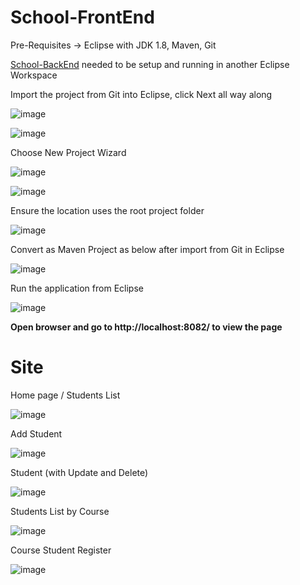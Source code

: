 # School-FrontEnd

Pre-Requisites -> Eclipse with JDK 1.8, Maven, Git

[School-BackEnd](https://github.com/jeyabarath/School-BackEnd) needed to be setup and running in another Eclipse Workspace 


Import the project from Git into Eclipse, click Next all way along

![image](https://user-images.githubusercontent.com/16117201/224608575-688aa5d1-e671-45bd-8409-c89981b0dbb8.png)

![image](https://user-images.githubusercontent.com/16117201/224608651-63c87eb6-04be-4dc8-beaf-0d0c25dc40e2.png)

Choose New Project Wizard

![image](https://user-images.githubusercontent.com/16117201/224608691-0826f5c7-d874-49b2-85e5-4f7111d0924a.png)

![image](https://user-images.githubusercontent.com/16117201/224608717-7396fd41-5fc0-4b7b-a395-85d3fb39550c.png)

Ensure the location uses the root project folder

![image](https://user-images.githubusercontent.com/16117201/224608914-f02e11d1-3327-4c86-934f-fb82e1dabc67.png)

Convert as Maven Project as below after import from Git in Eclipse

![image](https://user-images.githubusercontent.com/16117201/224609305-a2f7d9f8-1b16-49a6-aaf0-5885d2c3a00e.png)

Run the application from Eclipse

![image](https://user-images.githubusercontent.com/16117201/224609346-845250b6-0cc1-4723-b409-9ba747c8ee69.png)

**Open browser and go to http://localhost:8082/ to view the page**


# Site

Home page / Students List

![image](https://user-images.githubusercontent.com/16117201/224610696-4abc41c6-1b1b-48b7-9541-7c5928ca957c.png)

Add Student

![image](https://user-images.githubusercontent.com/16117201/224610781-9608aa26-cab5-4241-8fba-573f1589e935.png)

Student (with Update and Delete)

![image](https://user-images.githubusercontent.com/16117201/224610917-98303fa6-a347-467b-888a-d394d05ffb07.png)

Students List by Course

![image](https://user-images.githubusercontent.com/16117201/224611068-ee37b428-942d-40d3-98b6-4135bd2cc58e.png)

Course Student Register

![image](https://user-images.githubusercontent.com/16117201/224611157-93d49fe1-8a08-4dab-b10a-1562dba43345.png)
